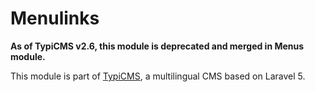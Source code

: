 # Menulinks

**As of TypiCMS v2.6, this module is deprecated and merged in Menus module.**

This module is part of [TypiCMS](https://github.com/TypiCMS/Base), a multilingual CMS based on Laravel 5.  
